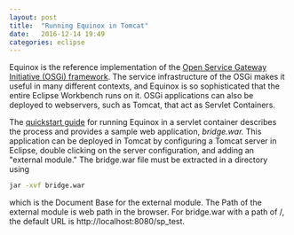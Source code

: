 ```yaml
---
layout: post
title:  "Running Equinox in Tomcat"
date:   2016-12-14 19:49
categories: eclipse
---
```


Equinox is the reference implementation of the [Open Service Gateway Initiative (OSGi) framework][osgi]. The service infrastructure of the OSGi makes it useful in many
different contexts, and Equinox is so sophisticated that the entire Eclipse Workbench runs on it. OSGi applications can also be deployed to webservers, such as Tomcat,
that act as Servlet Containers.

The [quickstart guide][guide] for running Equinox in a servlet container describes the process and provides a sample web application, *bridge.war.* This application can be deployed in Tomcat by configuring a Tomcat server in Eclipse, double clicking on the server configuration, and adding an "external module." The bridge.war file must be extracted in a directory using 

```bash
jar -xvf bridge.war
```

which is the Document Base for the external module. The Path of the external module is web path in the browser. For bridge.war with a path of /, the default URL is
http://localhost:8080/sp_test. 

[osgi]: https://www.osgi.org/
[guide]: http://www.eclipse.org/equinox/server/http_in_container.php
